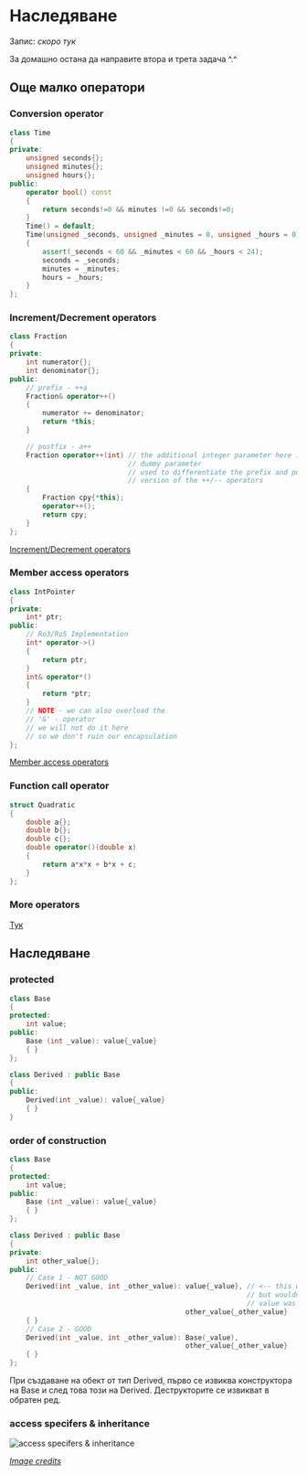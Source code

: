 # Наследяване
 
 Запис: *скоро тук*

За домашно остана да направите втора и трета задача ^.^

## Още малко оператори
### Conversion operator
```c++
class Time
{
private:
    unsigned seconds{};
    unsigned minutes{};
    unsigned hours{};
public:
    operator bool() const
    {
        return seconds!=0 && minutes !=0 && seconds!=0;
    }
    Time() = default;
    Time(unsigned _seconds, unsigned _minutes = 0, unsigned _hours = 0)
    {
        assert(_seconds < 60 && _minutes < 60 && _hours < 24);
        seconds = _seconds;
        minutes = _minutes;
        hours = _hours;
    }  
};
```

### Increment/Decrement operators
```c++
class Fraction
{
private:
    int numerator{};
    int denominator{};
public:
    // prefix - ++a
    Fraction& operator++() 
    {
        numerator += denominator;
        return *this;
    }

    // postfix - a++
    Fraction operator++(int) // the additional integer parameter here is a 
                             // dummy parameter
                             // used to differentiate the prefix and postfix 
                             // version of the ++/-- operators
    {
        Fraction cpy{*this};
        operator++();
        return cpy;
    }
};
```
[Increment/Decrement operators](https://en.cppreference.com/w/cpp/language/operator_incdec)

### Member access operators
```c++
class IntPointer
{
private:
    int* ptr;
public:
    // Ro3/Ro5 Implementation
    int* operator->()
    {
        return ptr;
    }
    int& operator*()
    {
        return *ptr;  
    }
    // NOTE - we can also overload the
    // '&' - operator
    // we will not do it here
    // so we don't ruin our encapsulation
};
```
[Member access operators](https://en.cppreference.com/w/cpp/language/operator_member_access)

### Function call operator
```c++
struct Quadratic
{
    double a{};
    double b{};
    double c{};
    double operator()(double x)
    {
        return a*x*x + b*x + c;
    } 
};
```

### More operators
[Тук](https://en.cppreference.com/w/cpp/language/operators)

## Наследяване
### protected

```c++
class Base
{
protected:
    int value;
public:
    Base (int _value): value{_value}
    { }
};

class Derived : public Base
{
public: 
    Derived(int _value): value{_value}
    { }
}
```

### order of construction
```c++
class Base
{
protected:
    int value;
public:
    Base (int _value): value{_value}
    { }
};

class Derived : public Base
{
private:
    int other_value{};
public:
    // Case 1 - NOT GOOD
    Derived(int _value, int _other_value): value{_value}, // <-- this works
                                                          // but wouldn't work if
                                                          // value was const, for example
                                           other_value{_other_value} 
    { }
    // Case 2 - GOOD
    Derived(int _value, int _other_value): Base(_value),
                                           other_value{_other_value}
    { }
};
```

При създаване на обект от тип Derived, първо се извиква конструктора на Base и след това този на Derived.
Деструкторите се извикват в обратен ред.


### access specifers & inheritance

![access specifers & inheritance](https://z-p3-scontent.fpdv1-1.fna.fbcdn.net/v/t1.15752-9/176760796_255215846343541_6009060051701602976_n.png?_nc_cat=108&ccb=1-3&_nc_sid=ae9488&_nc_ohc=evrl4DvQ5nwAX_NIyKI&_nc_ht=z-p3-scontent.fpdv1-1.fna&oh=c8198d7c75be4431b391516ef076fe4f&oe=60A627F7)


*[Image credits](https://github.com/triffon/oop-2019-20/blob/master/exercises/2/10-inheritance/seminar-10.pdf)*   
